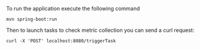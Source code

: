 To run the application execute the following command
```
mvn spring-boot:run
```

Then to launch tasks to check metric collection you can send a curl request:
```
curl -X 'POST' localhost:8080/triggerTask
```
